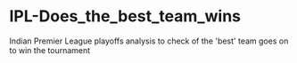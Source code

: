 # IPL-Does_the_best_team_wins
Indian Premier League playoffs analysis to check of the 'best' team goes on to win the tournament
